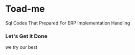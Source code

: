 # Toad-me
Sql Codes That Prepared For ERP Implementation Handling
### Let's Get it Done

we try our best

